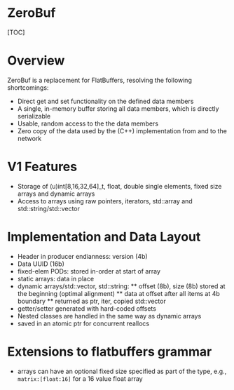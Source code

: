 ZeroBuf
=======

[TOC]

# Overview

ZeroBuf is a replacement for FlatBuffers, resolving the following
shortcomings:

* Direct get and set functionality on the defined data members
* A single, in-memory buffer storing all data members, which is directly
  serializable
* Usable, random access to the the data members
* Zero copy of the data used by the (C++) implementation from and to the network

# V1 Features

* Storage of (u)int[8,16,32,64]_t, float, double single elements, fixed
  size arrays and dynamic arrays
* Access to arrays using raw pointers, iterators, std::array and
  std::string/std::vector

# Implementation and Data Layout

* Header in producer endianness: version (4b)
* Data UUID (16b)
* fixed-elem PODs: stored in-order at start of array
* static arrays: data in place
* dynamic arrays/std::vector, std::string:
** offset (8b), size (8b) stored at the beginning (optimal alignment)
** data at offset after all items at 4b boundary
** returned as ptr, iter, copied std::vector
* getter/setter generated with hard-coded offsets
* Nested classes are handled in the same way as dynamic arrays
* saved in an atomic ptr for concurrent reallocs

# Extensions to flatbuffers grammar

* arrays can have an optional fixed size specified as part of the type,
  e.g., ```matrix:[float:16]``` for a 16 value float array
